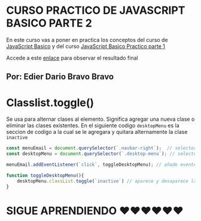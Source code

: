 # CURSO PRACTICO DE JAVASCRIPT BASICO PARTE 2

En este curso vas a poner en practica los conceptos del curso de [JavaScript Basico](https://github.com/edierbravo/JavaScript_Basico) y del curso [JavaScript Basico Practico parte 1](https://github.com/edierbravo/JavaScript_Basico_Practico)

Accede a este [enlace](https://edierbravo.github.io/JavaScript_Basico_Practico2/) para observar el resultado final

## Por: Edier Dario Bravo Bravo

# Classlist.toggle()

Se usa para alternar clases al elemento. Significa agregar una nueva clase o eliminar las clases existentes. En el siguiente codigo `desktopMenu` es la seccion de codigo a la cual se le agregara y quitara alternamente la clase  `inactive`

```js
const menuEmail = document.querySelector(`.navbar-right`);  // selector de la opcion al que se le dara click
const desktopMenu = document.querySelector(`.desktop-menu`); // selector de la seccion de codigo

menuEmail.addEventListener(`click`, toggleDesktopMenu); // añade evento 

function toggleDesktopMenu(){
    desktopMenu.classList.toggle(`inactive`) // aparece y desaparece la clase inactive a la seccion desktopMenu
}
```

# SIGUE APRENDIENDO ❤️❤️❤️❤️❤️❤️
